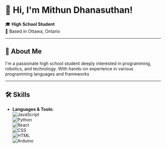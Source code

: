 # 👋 Hi, I'm Mithun Dhanasuthan!  

🎓 **High School Student**  
📍 Based in Ottawa, Ontario  

---

## 🚀 About Me  

I'm a passionate high school student deeply interested in programming, robotics, and technology. With hands-on experience in various programming languages and frameworks


---

## 🛠 Skills  

- **Languages & Tools:**  
  ![JavaScript](https://img.shields.io/badge/-JavaScript-F7DF1E?style=flat&logo=javascript&logoColor=black)  
  ![Python](https://img.shields.io/badge/-Python-3776AB?style=flat&logo=python&logoColor=white)  
  ![React](https://img.shields.io/badge/-React-61DAFB?style=flat&logo=react&logoColor=black)  
  ![CSS](https://img.shields.io/badge/-CSS-1572B6?style=flat&logo=css3&logoColor=white)  
  ![HTML](https://img.shields.io/badge/-HTML-E34F26?style=flat&logo=html5&logoColor=white)  
  ![Arduino](https://img.shields.io/badge/-Arduino-00979D?style=flat&logo=arduino&logoColor=white)  
